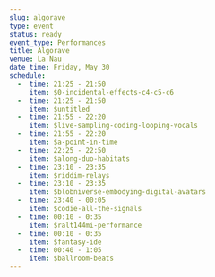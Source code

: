 ```yaml
---
slug: algorave
type: event
status: ready
event_type: Performances
title: Algorave
venue: La Nau
date_time: Friday, May 30
schedule:
  -  time: 21:25 - 21:50
     item: $0-incidental-effects-c4-c5-c6
  -  time: 21:25 - 21:50
     item: $untitled
  -  time: 21:55 - 22:20
     item: $live-sampling-coding-looping-vocals
  -  time: 21:55 - 22:20
     item: $a-point-in-time
  -  time: 22:25 - 22:50
     item: $along-duo-habitats
  -  time: 23:10 - 23:35
     item: $riddim-relays
  -  time: 23:10 - 23:35
     item: $blobniverse-embodying-digital-avatars
  -  time: 23:40 - 00:05
     item: $codie-all-the-signals
  -  time: 00:10 - 0:35
     item: $ralt144mi-performance
  -  time: 00:10 - 0:35
     item: $fantasy-ide
  -  time: 00:40 - 1:05
     item: $ballroom-beats
---
```

